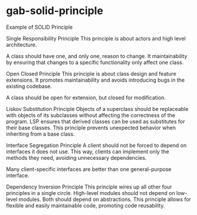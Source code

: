 # gab-solid-principle
Example of SOLID Principle

Single Responsibility Principle
This principle is about actors and high level architecture.

A class should have one, and only one, reason to change. It maintainability by ensuring that changes to a specific functionality only affect one class.

Open Closed Principle
This principle is about class design and feature extensions. It promotes maintainability and avoids introducing bugs in the existing codebase.

A class should be open for extension, but closed for modification.

Liskov Substitution Principle
Objects of a superclass should be replaceable with objects of its subclasses without affecting the correctness of the program. LSP ensures that derived classes can be used as substitutes for their base classes. This principle prevents unexpected behavior when inheriting from a base class.

Interface Segregation Principle
A client should not be forced to depend on interfaces it does not use. This way, clients can implement only the methods they need, avoiding unnecessary dependencies.

Many client-specific interfaces are better than one general-purpose interface.

Dependency Inversion Principle
This principle wires up all other four principles in a single circle. High-level modules should not depend on low-level modules. Both should depend on abstractions. This principle allows for flexible and easily maintainable code, promoting code reusability.